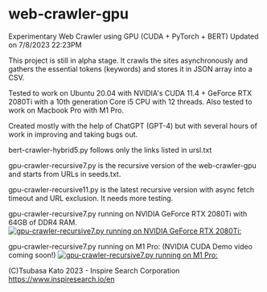 # web-crawler-gpu
Experimentary Web Crawler using GPU (CUDA + PyTorch + BERT)
Updated on 7/8/2023 22:23PM 

This project is still in alpha stage.
It crawls the sites asynchronously and gathers the essential tokens (keywords) and stores it in JSON array into a CSV.

Tested to work on Ubuntu 20.04 with NVIDIA's CUDA 11.4 + GeForce RTX 2080Ti with a 10th generation Core i5 CPU with 12 threads.
Also tested to work on Macbook Pro with M1 Pro. 

Created mostly with the help of ChatGPT (GPT-4) but with several hours of work in improving and taking bugs out.

bert-crawler-hybrid5.py follows only the links listed in ursl.txt

gpu-crawler-recursive7.py is the recursive version of the web-crawler-gpu and starts from URLs in seeds.txt.

gpu-crawler-recursive11.py is the latest recursive version with async fetch timeout and URL exclusion. It needs more testing.

gpu-crawler-recursive7.py running on NVIDIA GeForce RTX 2080Ti with 64GB of DDR4 RAM.
[![gpu-crawler-recursive7.py running on NVIDIA GeForce RTX 2080Ti:](https://img.youtube.com/vi/-9NsB_3lpRI/0.jpg)](https://www.youtube.com/watch?v=-9NsB_3lpRI)


gpu-crawler-recursive7.py running on M1 Pro: (NVIDIA CUDA Demo video coming soon!)
[![gpu-crawler-recursive7.py running on M1 Pro:](https://img.youtube.com/vi/86yhWTWNWJM/0.jpg)](https://www.youtube.com/watch?v=86yhWTWNWJM)


(C)Tsubasa Kato 2023 - Inspire Search Corporation
https://www.inspiresearch.io/en
